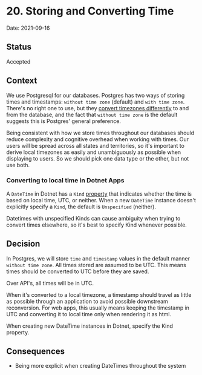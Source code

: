 # 20. Storing and Converting Time

Date: 2021-09-16

## Status

Accepted

## Context

We use Postgresql for our databases. Postgres has two ways of storing times and timestamps: `without time zone` (default) and `with time zone`. There's no right one to use, but they [convert timezones differently](https://www.postgresql.org/docs/11/datatype-datetime.html) to and from the database, and the fact that `without time zone` is the default suggests this is Postgres' general preference.

Being consistent with how we store times throughout our databases should reduce complexity and cognitive overhead when working with times. Our users will be spread across all states and territories, so it's important to derive local timezones as easily and unambiguously as possible when displaying to users. So we should pick one data type or the other, but not use both.

### Converting to local time in Dotnet Apps

A `DateTime` in Dotnet has a `Kind` [property](https://docs.microsoft.com/en-us/dotnet/api/system.datetime.kind?view=netcore-3.1) that indicates whether the time is based on local time, UTC, or neither. When a new `DateTime` instance doesn't explicitly specify a `Kind`, the default is `Unspecified` (neither).

Datetimes with unspecified Kinds can cause ambiguity when trying to convert times elsewhere, so it's best to specify Kind whenever possible.

## Decision

In Postgres, we will store `time` and `timestamp` values in the default manner `without time zone`. All times stored are assumed to be UTC. This means times should be converted to UTC before they are saved.

Over API's, all times will be in UTC.

When it's converted to a local timezone, a timestamp should travel as little as possible through an application to avoid possible downstream reconversion. For web apps, this usually means keeping the timestamp in UTC and converting it to local time only when rendering it as html.

When creating new DateTime instances in Dotnet, specify the Kind property.

## Consequences

- Being more explicit when creating DateTimes throughout the system
